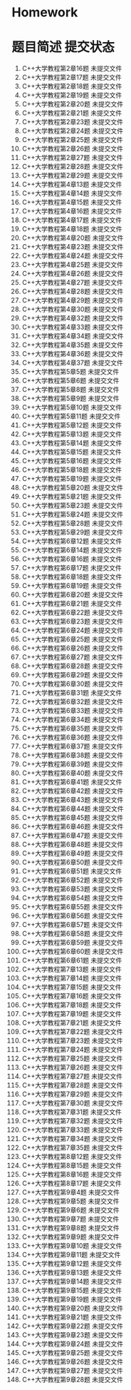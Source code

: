 # Homework
#	题目简述	提交状态

1.	C++大学教程第2章16题	未提交文件
2.	C++大学教程第2章17题	未提交文件
3.	C++大学教程第2章18题	未提交文件
4.	C++大学教程第2章19题	未提交文件
5.	C++大学教程第2章20题	未提交文件
6.	C++大学教程第2章21题	未提交文件
7.	C++大学教程第2章23题	未提交文件
8.	C++大学教程第2章24题	未提交文件
9.	C++大学教程第2章25题	未提交文件
10.	C++大学教程第2章26题	未提交文件
11.	C++大学教程第2章27题	未提交文件
12.	C++大学教程第2章28题	未提交文件
13.	C++大学教程第2章29题	未提交文件
14.	C++大学教程第4章13题	未提交文件
15.	C++大学教程第4章14题	未提交文件
16.	C++大学教程第4章15题	未提交文件
17.	C++大学教程第4章16题	未提交文件
18.	C++大学教程第4章17题	未提交文件
19.	C++大学教程第4章18题	未提交文件
20.	C++大学教程第4章20题	未提交文件
21.	C++大学教程第4章23题	未提交文件
22.	C++大学教程第4章24题	未提交文件
23.	C++大学教程第4章25题	未提交文件
24.	C++大学教程第4章26题	未提交文件
25.	C++大学教程第4章27题	未提交文件
26.	C++大学教程第4章28题	未提交文件
27.	C++大学教程第4章29题	未提交文件
28.	C++大学教程第4章30题	未提交文件
29.	C++大学教程第4章32题	未提交文件
30.	C++大学教程第4章33题	未提交文件
31.	C++大学教程第4章34题	未提交文件
32.	C++大学教程第4章35题	未提交文件
33.	C++大学教程第4章36题	未提交文件
34.	C++大学教程第4章37题	未提交文件
35.	C++大学教程第5章5题	未提交文件
36.	C++大学教程第5章6题	未提交文件
37.	C++大学教程第5章8题	未提交文件
38.	C++大学教程第5章9题	未提交文件
39.	C++大学教程第5章10题	未提交文件
40.	C++大学教程第5章11题	未提交文件
41.	C++大学教程第5章12题	未提交文件
42.	C++大学教程第5章13题	未提交文件
43.	C++大学教程第5章14题	未提交文件
44.	C++大学教程第5章15题	未提交文件
45.	C++大学教程第5章16题	未提交文件
46.	C++大学教程第5章18题	未提交文件
47.	C++大学教程第5章19题	未提交文件
48.	C++大学教程第5章20题	未提交文件
49.	C++大学教程第5章21题	未提交文件
50.	C++大学教程第5章23题	未提交文件
51.	C++大学教程第5章24题	未提交文件
52.	C++大学教程第5章28题	未提交文件
53.	C++大学教程第5章29题	未提交文件
54.	C++大学教程第6章12题	未提交文件
55.	C++大学教程第6章14题	未提交文件
56.	C++大学教程第6章16题	未提交文件
57.	C++大学教程第6章17题	未提交文件
58.	C++大学教程第6章18题	未提交文件
59.	C++大学教程第6章19题	未提交文件
60.	C++大学教程第6章20题	未提交文件
61.	C++大学教程第6章21题	未提交文件
62.	C++大学教程第6章22题	未提交文件
63.	C++大学教程第6章23题	未提交文件
64.	C++大学教程第6章24题	未提交文件
65.	C++大学教程第6章25题	未提交文件
66.	C++大学教程第6章26题	未提交文件
67.	C++大学教程第6章27题	未提交文件
68.	C++大学教程第6章28题	未提交文件
69.	C++大学教程第6章29题	未提交文件
70.	C++大学教程第6章30题	未提交文件
71.	C++大学教程第6章31题	未提交文件
72.	C++大学教程第6章32题	未提交文件
73.	C++大学教程第6章33题	未提交文件
74.	C++大学教程第6章34题	未提交文件
75.	C++大学教程第6章35题	未提交文件
76.	C++大学教程第6章36题	未提交文件
77.	C++大学教程第6章37题	未提交文件
78.	C++大学教程第6章38题	未提交文件
79.	C++大学教程第6章39题	未提交文件
80.	C++大学教程第6章40题	未提交文件
81.	C++大学教程第6章41题	未提交文件
82.	C++大学教程第6章42题	未提交文件
83.	C++大学教程第6章43题	未提交文件
84.	C++大学教程第6章44题	未提交文件
85.	C++大学教程第6章45题	未提交文件
86.	C++大学教程第6章46题	未提交文件
87.	C++大学教程第6章47题	未提交文件
88.	C++大学教程第6章48题	未提交文件
89.	C++大学教程第6章49题	未提交文件
90.	C++大学教程第6章50题	未提交文件
91.	C++大学教程第6章51题	未提交文件
92.	C++大学教程第6章52题	未提交文件
93.	C++大学教程第6章53题	未提交文件
94.	C++大学教程第6章54题	未提交文件
95.	C++大学教程第6章55题	未提交文件
96.	C++大学教程第6章56题	未提交文件
97.	C++大学教程第6章57题	未提交文件
98.	C++大学教程第6章58题	未提交文件
99.	C++大学教程第6章59题	未提交文件
100.	C++大学教程第6章60题	未提交文件
101.	C++大学教程第6章61题	未提交文件
102.	C++大学教程第7章13题	未提交文件
103.	C++大学教程第7章14题	未提交文件
104.	C++大学教程第7章15题	未提交文件
105.	C++大学教程第7章16题	未提交文件
106.	C++大学教程第7章18题	未提交文件
107.	C++大学教程第7章19题	未提交文件
108.	C++大学教程第7章21题	未提交文件
109.	C++大学教程第7章22题	未提交文件
110.	C++大学教程第7章23题	未提交文件
111.	C++大学教程第7章24题	未提交文件
112.	C++大学教程第7章25题	未提交文件
113.	C++大学教程第7章26题	未提交文件
114.	C++大学教程第7章27题	未提交文件
115.	C++大学教程第7章28题	未提交文件
116.	C++大学教程第7章29题	未提交文件
117.	C++大学教程第7章30题	未提交文件
118.	C++大学教程第7章31题	未提交文件
119.	C++大学教程第7章32题	未提交文件
120.	C++大学教程第7章33题	未提交文件
121.	C++大学教程第7章34题	未提交文件
122.	C++大学教程第7章35题	未提交文件
123.	C++大学教程第8章12题	未提交文件
124.	C++大学教程第8章15题	未提交文件
125.	C++大学教程第8章16题	未提交文件
126.	C++大学教程第8章17题	未提交文件
127.	C++大学教程第9章4题	未提交文件
128.	C++大学教程第9章5题	未提交文件
129.	C++大学教程第9章6题	未提交文件
130.	C++大学教程第9章7题	未提交文件
131.	C++大学教程第9章8题	未提交文件
132.	C++大学教程第9章9题	未提交文件
133.	C++大学教程第9章10题	未提交文件
134.	C++大学教程第9章11题	未提交文件
135.	C++大学教程第9章12题	未提交文件
136.	C++大学教程第9章13题	未提交文件
137.	C++大学教程第9章14题	未提交文件
138.	C++大学教程第9章15题	未提交文件
139.	C++大学教程第9章19题	未提交文件
140.	C++大学教程第9章20题	未提交文件
141.	C++大学教程第9章21题	未提交文件
142.	C++大学教程第9章22题	未提交文件
143.	C++大学教程第9章23题	未提交文件
144.	C++大学教程第9章24题	未提交文件
145.	C++大学教程第9章25题	未提交文件
146.	C++大学教程第9章26题	未提交文件
147.	C++大学教程第9章27题	未提交文件
148.	C++大学教程第9章28题	未提交文件
